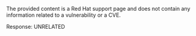 The provided content is a Red Hat support page and does not contain any information related to a vulnerability or a CVE.

Response: UNRELATED